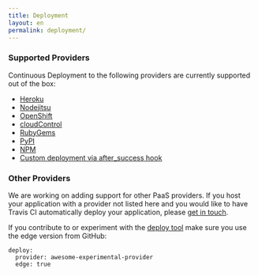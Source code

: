```yaml
---
title: Deployment
layout: en
permalink: deployment/
---
```


### Supported Providers

Continuous Deployment to the following providers are currently supported out of the box:

* [Heroku](/docs/user/deployment/heroku)
* [Nodejitsu](/docs/user/deployment/nodejitsu)
* [OpenShift](/docs/user/deployment/openshift)
* [cloudControl](/docs/user/deployment/cloudcontrol)
* [RubyGems](/docs/user/deployment/rubygems)
* [PyPI](/docs/user/deployment/pypi)
* [NPM](/docs/user/deployment/npm)
* [Custom deployment via after_success hook](/docs/user/deployment/custom)

### Other Providers

We are working on adding support for other PaaS providers. If you host your application with a provider not listed here and you would like to have Travis CI automatically deploy your application, please [get in touch](mailto:support@travis-ci.com).

If you contribute to or experiment with the [deploy tool](https://github.com/rkh/dpl) make sure you use the edge version from GitHub:

    deploy:
      provider: awesome-experimental-provider
      edge: true
